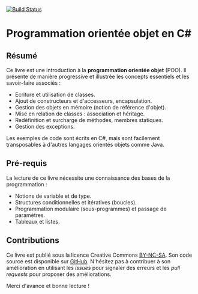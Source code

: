 [![Build Status](https://www.gitbook.io/button/status/book/bpesquet/programmation-orientee-objet-csharp)](https://www.gitbook.io/book/bpesquet/programmation-orientee-objet-csharp/activity)

Programmation orientée objet en C#
=====

## Résumé

Ce livre est une introduction à la **programmation orientée objet** (POO). Il présente de manière progressive et illustrée les concepts essentiels et les savoir-faire associés :

* Ecriture et utilisation de classes.
* Ajout de constructeurs et d'accesseurs, encapsulation.
* Gestion des objets en mémoire (notion de référence d'objet).
* Mise en relation de classes : association et héritage.
* Redéfinition et surcharge de méthodes, membres statiques.
* Gestion des exceptions.

Les exemples de code sont écrits en C#, mais sont facilement transposables à d'autres langages orientés objets comme Java.

## Pré-requis

La lecture de ce livre nécessite une connaissance des bases de la programmation :

* Notions de variable et de type.
* Structures conditionnelles et itératives (boucles).
* Programmation modulaire (sous-programmes) et passage de paramètres.
* Tableaux et listes.

## Contributions

Ce livre est publié sous la licence Creative Commons [BY-NC-SA](http://creativecommons.org/licenses/by-nc-sa/4.0/). Son code source est disponible sur [GitHub](https://github.com/bpesquet/programmation-orientee-objet-csharp). N'hésitez pas à contribuer à son amélioration en utilisant les *issues* pour signaler des erreurs et les *pull requests* pour proposer des améliorations.

Merci d'avance et bonne lecture !
